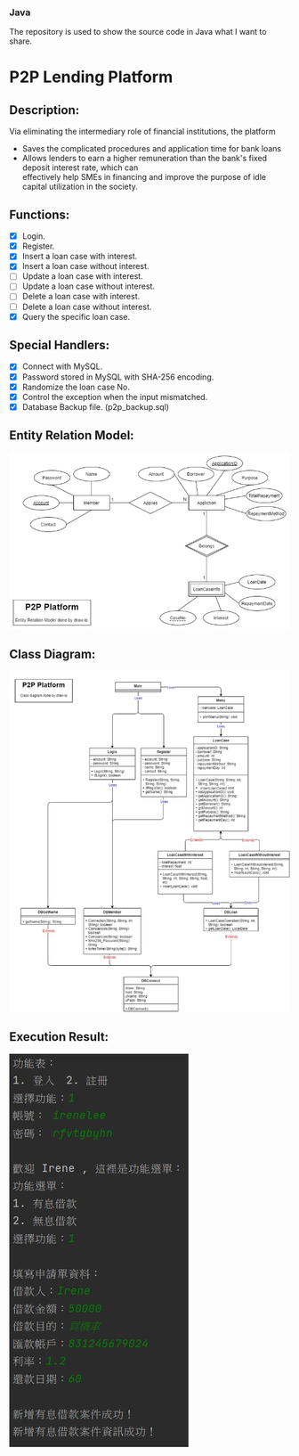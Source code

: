 ### Java
The repository is used to show the source code in Java what I want to share.

# P2P Lending Platform

## Description:
  Via eliminating the intermediary role of financial institutions, the platform
  * Saves the complicated procedures and application time for bank loans
  * Allows lenders to earn a higher remuneration than the bank's fixed deposit interest rate, which can<br>
    effectively help SMEs in financing and improve the purpose of idle capital utilization in the society.

## Functions:
- [x] Login.
- [x] Register.
- [x] Insert a loan case with interest.
- [x] Insert a loan case without interest.
- [ ] Update a loan case with interest.
- [ ] Update a loan case without interest.
- [ ] Delete a loan case with interest.
- [ ] Delete a loan case without interest.
- [x] Query the specific loan case.

## Special Handlers:
- [x] Connect with MySQL.
- [x] Password stored in MySQL with SHA-256 encoding.
- [x] Randomize the loan case No.
- [x] Control the exception when the input mismatched.
- [x] Database Backup file. (p2p_backup.sql)

## Entity Relation Model:

![image](https://github.com/Yawen2-1-1/Java/blob/main/P2P/Images/p2p_ERModel.jpg)

## Class Diagram:

![image](https://github.com/Yawen2-1-1/Java/blob/main/P2P/Images/P2P.jpg)

## Execution Result:

![image](https://github.com/Yawen2-1-1/Java/blob/main/P2P/Images/p2p_execution.jpg)
